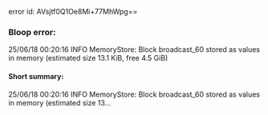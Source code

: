 error id: AVsjtf0Q1Oe8Mi+77MhWpg==
### Bloop error:

25/06/18 00:20:16 INFO MemoryStore: Block broadcast_60 stored as values in memory (estimated size 13.1 KiB, free 4.5 GiB)
#### Short summary: 

25/06/18 00:20:16 INFO MemoryStore: Block broadcast_60 stored as values in memory (estimated size 13...